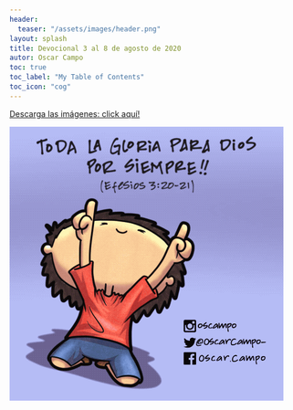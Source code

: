```yaml
---
header:
  teaser: "/assets/images/header.png"
layout: splash
title: Devocional 3 al 8 de agosto de 2020
autor: Oscar Campo
toc: true
toc_label: "My Table of Contents"
toc_icon: "cog"
---
```

[Descarga las imágenes: click aquí!](/assets/downloads/Devo3-8ago2020.pdf)


[![](/assets/images/Devo3-8ago2020.gif)](/assets/downloads/Devo3-8ago2020.pdf)
